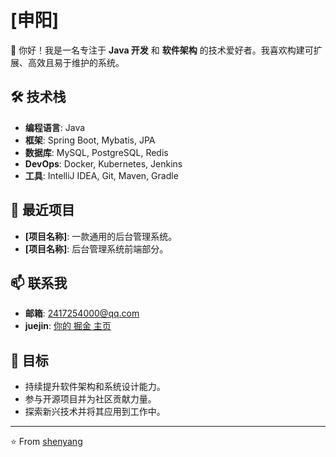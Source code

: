 # [申阳]

👋 你好！我是一名专注于 **Java 开发** 和 **软件架构** 的技术爱好者。我喜欢构建可扩展、高效且易于维护的系统。

## 🛠️ 技术栈

- **编程语言**: Java
- **框架**: Spring Boot, Mybatis, JPA
- **数据库**: MySQL, PostgreSQL, Redis
- **DevOps**: Docker, Kubernetes, Jenkins
- **工具**: IntelliJ IDEA, Git, Maven, Gradle

## 🔧 最近项目

- **[项目名称]**: 一款通用的后台管理系统。
- **[项目名称]**: 后台管理系统前端部分。

## 📫 联系我

- **邮箱**: 2417254000@qq.com
- **juejin**: [你的 掘金 主页](https://juejin.cn/user/4353721775165486)

## 🎯 目标

- 持续提升软件架构和系统设计能力。
- 参与开源项目并为社区贡献力量。
- 探索新兴技术并将其应用到工作中。

---

⭐️ From [shenyang](https://github.com/Caoshenyang)
